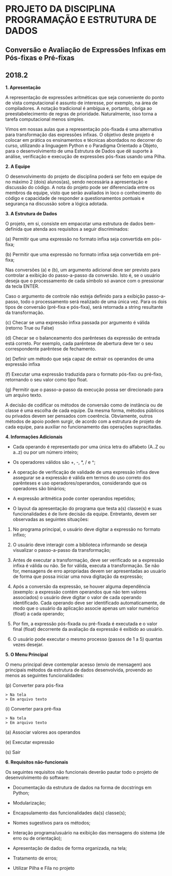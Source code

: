 # PROJETO DA DISCIPLINA PROGRAMAÇÃO E ESTRUTURA DE DADOS #
## Conversão e Avaliação de Expressões Infixas em Pós-fixas e Pré-fixas ##
## 2018.2 ##

**1. Apresentação**

A representação de expressões aritméticas que seja conveniente do ponto de vista computacional é assunto de interesse, por exemplo, na área de compiladores. A notação tradicional é ambígua e, portanto, obriga ao preestabelecimento de regras de prioridade. Naturalmente, isso torna a tarefa computacional menos simples. 

Vimos em nossas aulas que a representação pós-fixada é uma alternativa para transformação das expressões infixas. O objetivo deste projeto é colocar em prática os ensinamentos e técnicas abordados no decorrer do curso, utilizando a linguagem Python e o Paradigma Orientado a Objeto, para o desenvolvimento de uma Estrutura de Dados que dê suporte à análise, verificação e execução de expressões pós-fixas usando uma Pilha.

**2. A Equipe**

O desenvolvimento do projeto de disciplina poderá ser feito em equipe de no máximo 2 (dois) alunos(as), sendo necessária a apresentação e discussão do código. A nota do projeto pode ser diferenciada entre os membros da equipe, visto que serão avaliados in loco o conhecimento do código e capacidade de responder a questionamentos pontuais e segurança na discussão sobre a lógica adotada.

**3. A Estrutura de Dados**

O projeto, em si, consiste em empacotar uma estrutura de dados bem-definida que atenda aos requisitos a seguir discriminados:

(a) Permitir que uma expressão no formato infixa seja convertida em pós-fixa;

(b) Permitir que uma expressão no formato infixa seja convertida em pré-fixa;

Nas conversões (a) e (b), um argumento adicional deve ser previsto para controlar a exibição do passo-a-passo da conversão. Isto é, se o usuário deseja que o processamento de cada símbolo só avance com o pressionar da tecla ENTER.

Caso o argumento de controle não esteja definido para a exibição passo-a-passo, todo o processamento será realizado de uma única vez. Para os dois tipos de conversão (pré-fixa e pós-fixa), será retornada a string resultante da transformação.

(c) Checar se uma expressão infixa passada por argumento é válida (retorno True ou False)

(d) Checar se o balanceamento dos parênteses da expressão de entrada está correto. Por exemplo, cada parêntese de abertura deve ter o seu correspondente parêntese de fechamento.

(e) Definir um método que seja capaz de extrair os operandos de uma expressão infixa

(f) Executar uma expressão traduzida para o formato pós-fixo ou pré-fixo, retornando o seu valor como tipo float.

(g) Permitir que o passo-a-passo da execução possa ser direcionado para um arquivo texto.

A decisão de codificar os métodos de conversão como de instância ou de classe é uma escolha de cada equipe. Da mesma forma, métodos públicos ou privados devem ser pensados com coerência. Obviamente, outros métodos de apoio podem surgir, de acordo com a estrutura de projeto de cada equipe, para auxiliar no funcionamento das operações supracitadas. 


**4. Informações Adicionais**

* Cada operando é representado por uma única letra do alfabeto (A..Z ou a..z) ou por um número inteiro;

* Os operadores válidos são +, -, *, / e ^;

* A operação de verificação de validade de uma expressão infixa deve assegurar se a expressão é válida em termos do uso correto dos parênteses e uso operadores/operandos, considerando que os operadores são binários;

* A expressão aritmética pode conter operandos repetidos;

* O layout da apresentação do programa que testa a(s) classe(s) e suas funcionalidades é de livre decisão da equipe. Entretanto, devem ser observadas as seguintes situações:

1. No programa principal, o usuário deve digitar a expressão no formato infixo;

2. O usuário deve interagir com a biblioteca informando se deseja visualizar o passo-a-passo da transformação;

3. Antes de executar a transformação, deve ser verificado se a expressão infixa é válida ou não. Se for válida, executa a transformação. Se não for, mensagens de erro apropriadas devem ser apresentadas ao usuário de forma que possa 
iniciar uma nova digitação da expressão;

4. Após a conversão da expressão, se houver alguma dependência (exemplo: a expressão contém operandos que não tem valores associados) o usuário deve digitar o valor de cada operando identificado. Cada operando deve ser identificado automaticamente, de modo que o usuário da aplicação associe apenas um valor numérico (float) a cada operando;

5. Por fim, a expressão pós-fixada ou pré-fixada é executada e o valor final (float) decorrente da avaliação da expressão é exibido ao usuário.

6. O usuário pode executar o mesmo processo (passos de 1 a 5) quantas vezes desejar.

**5. O  Menu Principal**

O menu principal deve contemplar acesso (envio de mensagem) aos principais métodos da estrutura de dados desenvolvida, provendo ao menos as seguintes funcionalidades:

(p) Converter para pós-fixa

    > Na tela
    > Em arquivo texto

(i) Converter para pré-fixa

    > Na tela
    > Em arquivo texto

(a) Associar valores aos operandos

(e) Executar expressão

(s) Sair


**6. Requisitos não-funcionais**

Os seguintes requisitos não funcionais deverão pautar todo o projeto de desenvolvimento do software:

* Documentação da estrutura de dados na forma de docstrings em Python;

* Modularização;

* Encapsulamento das funcionalidades da(s) classe(s);

* Nomes sugestivos para os métodos;

* Interação programa/usuário na exibição das mensagens do sistema (de erro ou de orientação);

* Apresentação de dados de forma organizada, na tela;

* Tratamento de erros;

* Utilizar Pilha e Fila no projeto
